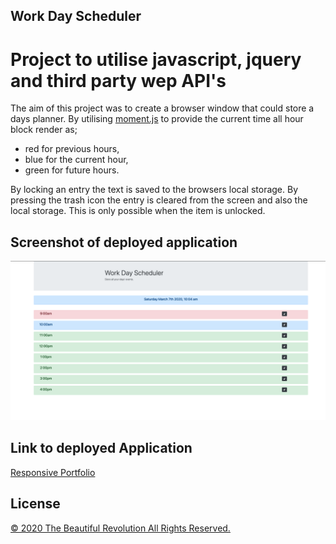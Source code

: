 ## Work Day Scheduler

# Project to utilise javascript, jquery and third party wep API's

The aim of this project was to create a browser window that could store a days planner. By utilising [moment.js](https://momentjs.com/) to provide the current time all hour block render as;

- red for previous hours,
- blue for the current hour,
- green for future hours.

By locking an entry the text is saved to the browsers local storage.
By pressing the trash icon the entry is cleared from the screen and also the local storage. This is only possible when the item is unlocked.

## Screenshot of deployed application

![Screenshot of application](https://raw.githubusercontent.com/DC-Cunningham/WorkDayScheduler/master/Assets/Images/WorkDaySchedulerSS.png)

## Link to deployed Application

[Responsive Portfolio](https://dc-cunningham.github.io/WorkDayScheduler/)

## License

[© 2020 The Beautiful Revolution All Rights Reserved.](https://www.beautifulrevolution.com.au)
